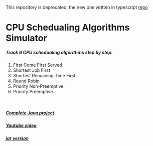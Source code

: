 This repository is deprecated, the new one written in typescript [repo](https://github.com/Mowafy/CPU-Schedualing-Simulator)

CPU Schedualing Algorithms Simulator
====================================
<h5>Track 6 CPU schedualing algorithms step by step.</h5>
<ol>
<li> First Come First Served </li>
<li> Shortest Job First </li>
<li> Shortest Remaining Time First </li>
<li> Round Robin </li>
<li> Priority Non-Preemptive </li>
<li> Priority Preemptive </li>
</ol>
</br>
<h5> <a href="http://goo.gl/aUuI2Z"> Complete Java project </a> </h5>
<h5> <a href="http://goo.gl/Y3Xo6N"> Youtube video </a> </h5>
<h5> <a href="http://goo.gl/xYM5xM"> jar version </a> </h5>
